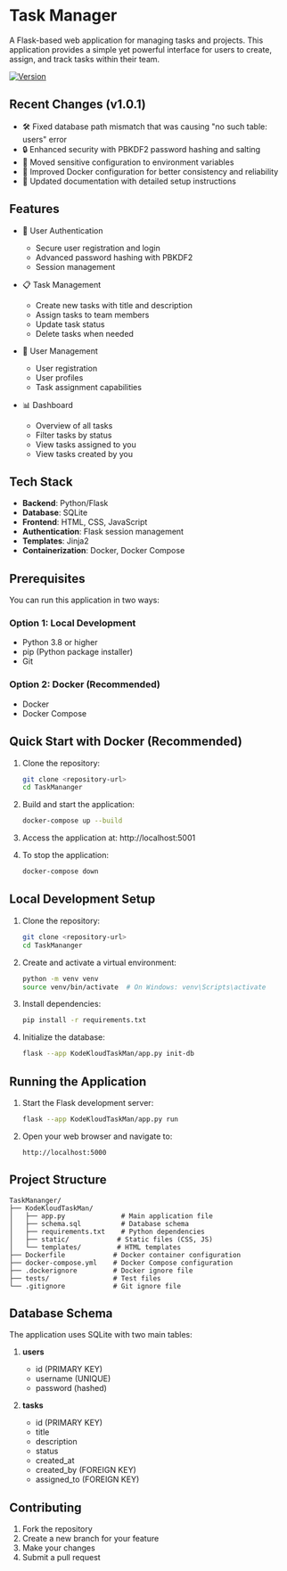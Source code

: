 # Task Manager

A Flask-based web application for managing tasks and projects. This application provides a simple yet powerful interface for users to create, assign, and track tasks within their team.

[![Version](https://img.shields.io/badge/version-v1.0.1-blue.svg)](https://github.com/cloudenochcsis/TaskMananger/releases/tag/v1.0.1)

## Recent Changes (v1.0.1)

- 🛠️ Fixed database path mismatch that was causing "no such table: users" error
- 🔒 Enhanced security with PBKDF2 password hashing and salting
- 🔑 Moved sensitive configuration to environment variables
- 🐳 Improved Docker configuration for better consistency and reliability
- 📝 Updated documentation with detailed setup instructions

## Features

- 🔐 User Authentication
  - Secure user registration and login
  - Advanced password hashing with PBKDF2
  - Session management

- 📋 Task Management
  - Create new tasks with title and description
  - Assign tasks to team members
  - Update task status
  - Delete tasks when needed

- 👥 User Management
  - User registration
  - User profiles
  - Task assignment capabilities

- 📊 Dashboard
  - Overview of all tasks
  - Filter tasks by status
  - View tasks assigned to you
  - View tasks created by you

## Tech Stack

- **Backend**: Python/Flask
- **Database**: SQLite
- **Frontend**: HTML, CSS, JavaScript
- **Authentication**: Flask session management
- **Templates**: Jinja2
- **Containerization**: Docker, Docker Compose

## Prerequisites

You can run this application in two ways:

### Option 1: Local Development
- Python 3.8 or higher
- pip (Python package installer)
- Git

### Option 2: Docker (Recommended)
- Docker
- Docker Compose

## Quick Start with Docker (Recommended)

1. Clone the repository:
   ```bash
   git clone <repository-url>
   cd TaskMananger
   ```

2. Build and start the application:
   ```bash
   docker-compose up --build
   ```

3. Access the application at: http://localhost:5001

4. To stop the application:
   ```bash
   docker-compose down
   ```

## Local Development Setup

1. Clone the repository:
   ```bash
   git clone <repository-url>
   cd TaskMananger
   ```

2. Create and activate a virtual environment:
   ```bash
   python -m venv venv
   source venv/bin/activate  # On Windows: venv\Scripts\activate
   ```

3. Install dependencies:
   ```bash
   pip install -r requirements.txt
   ```

4. Initialize the database:
   ```bash
   flask --app KodeKloudTaskMan/app.py init-db
   ```

## Running the Application

1. Start the Flask development server:
   ```bash
   flask --app KodeKloudTaskMan/app.py run
   ```

2. Open your web browser and navigate to:
   ```
   http://localhost:5000
   ```

## Project Structure

```
TaskMananger/
├── KodeKloudTaskMan/
│   ├── app.py              # Main application file
│   ├── schema.sql          # Database schema
│   ├── requirements.txt    # Python dependencies
│   ├── static/            # Static files (CSS, JS)
│   └── templates/         # HTML templates
├── Dockerfile            # Docker container configuration
├── docker-compose.yml    # Docker Compose configuration
├── .dockerignore         # Docker ignore file
├── tests/                # Test files
└── .gitignore            # Git ignore file
```

## Database Schema

The application uses SQLite with two main tables:

1. **users**
   - id (PRIMARY KEY)
   - username (UNIQUE)
   - password (hashed)

2. **tasks**
   - id (PRIMARY KEY)
   - title
   - description
   - status
   - created_at
   - created_by (FOREIGN KEY)
   - assigned_to (FOREIGN KEY)

## Contributing

1. Fork the repository
2. Create a new branch for your feature
3. Make your changes
4. Submit a pull request
